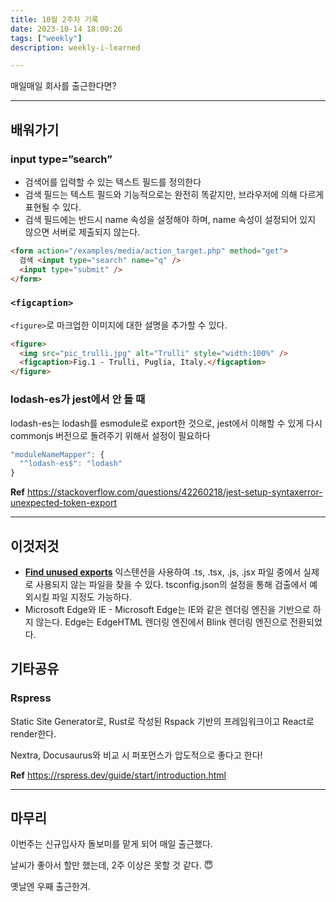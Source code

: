 ```yaml
---
title: 10월 2주차 기록
date: 2023-10-14 18:00:26
tags: ["weekly"]
description: weekly-i-learned

---
```


매일매일 회사를 출근한다면?

<!-- more -->

---

## 배워가기

### input type=”search”

- 검색어를 입력할 수 있는 텍스트 필드를 정의한다
- 검색 필드는 텍스트 필드와 기능적으로는 완전히 똑같지만, 브라우저에 의해 다르게 표현될 수 있다.
- 검색 필드에는 반드시 name 속성을 설정해야 하며, name 속성이 설정되어 있지 않으면 서버로 제출되지 않는다.

```html
<form action="/examples/media/action_target.php" method="get">
  검색 <input type="search" name="q" />
  <input type="submit" />
</form>
```

### `<figcaption>`

`<figure>`로 마크업한 이미지에 대한 설명을 추가할 수 있다.

```html
<figure>
  <img src="pic_trulli.jpg" alt="Trulli" style="width:100%" />
  <figcaption>Fig.1 - Trulli, Puglia, Italy.</figcaption>
</figure>
```

### lodash-es가 jest에서 안 돌 때

lodash-es는 lodash를 esmodule로 export한 것으로, jest에서 이해할 수 있게 다시 commonjs 버전으로 돌려주기 위해서 설정이 필요하다

```jsx
"moduleNameMapper": {
  "^lodash-es$": "lodash"
}
```

**Ref** https://stackoverflow.com/questions/42260218/jest-setup-syntaxerror-unexpected-token-export

---

## 이것저것

- **[Find unused exports](https://marketplace.visualstudio.com/items?itemName=iulian-radu-at.find-unused-exports)** 익스텐션을 사용하여 .ts, .tsx, .js, .jsx 파일 중에서 실제로 사용되지 않는 파일을 찾을 수 있다. tsconfig.json의 설정을 통해 검출에서 예외시킬 파일 지정도 가능하다.
- Microsoft Edge와 IE - Microsoft Edge는 IE와 같은 렌더링 엔진을 기반으로 하지 않는다. Edge는 EdgeHTML 렌더링 엔진에서 Blink 렌더링 엔진으로 전환되었다.

## 기타공유

### Rspress

Static Site Generator로, Rust로 작성된 Rspack 기반의 프레임워크이고 React로 render한다.

Nextra, Docusaurus와 비교 시 퍼포먼스가 압도적으로 좋다고 한다!

**Ref** <https://rspress.dev/guide/start/introduction.html>

---

## 마무리

이번주는 신규입사자 돌보미를 맡게 되어 매일 출근했다.

날씨가 좋아서 할만 했는데, 2주 이상은 못할 것 같다. 😇

옛날엔 우째 출근한겨.
